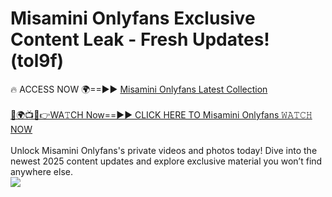 # Misamini Onlyfans Exclusive Content Leak - Fresh Updates! (tol9f)

🔥 ACCESS NOW 🌍==►► <a href="https://tinyurl.com/kvy9nzfs" rel="nofollow">Misamini Onlyfans Latest Collection</a>
<br><br>
[🔴🌍📺📱👉WA𝚃CH Now==►► CLICK HERE TO Misamini Onlyfans 𝚆𝙰𝚃𝙲𝙷 NOW](https://tinyurl.com/kvy9nzfs)
<br><br>
Unlock Misamini Onlyfans's private videos and photos today! Dive into the newest 2025 content updates and explore exclusive material you won’t find anywhere else.
<br>
<a href="https://tinyurl.com/kvy9nzfs" rel="nofollow" data-target="animated-image.originalLink"><img src="https://camo.githubusercontent.com/8a4f000d20f83aca3bf7ec5f350d767afa0574a8a352519fd8cfa583a6f93a33/68747470733a2f2f692e696d6775722e636f6d2f644a486b345a712e676966" data-canonical-src="https://i.imgur.com/dJHk4Zq.gif" style="max-width: 100%; display: inline-block;" data-target="animated-image.originalImage"></a>
<br>
